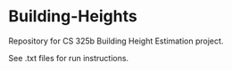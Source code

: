 # Building-Heights
Repository for CS 325b Building Height Estimation project. 

See .txt files for run instructions. 
